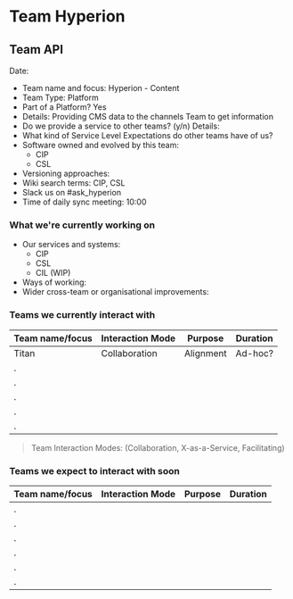 # Team Hyperion

## Team API

Date:

* Team name and focus: Hyperion - Content
* Team Type: Platform
* Part of a Platform? Yes
 * Details: Providing CMS data to the channels Team to get information 
* Do we provide a service to other teams? (y/n) Details:
* What kind of Service Level Expectations do other teams have of us?
* Software owned and evolved by this team:
  * CIP 
  * CSL
* Versioning approaches:
* Wiki search terms: CIP, CSL
* Slack us on #ask_hyperion
* Time of daily sync meeting: 10:00


### What we're currently working on

* Our services and systems:
  * CIP
  * CSL
  * CIL (WIP)
* Ways of working:
* Wider cross-team or organisational improvements:

### Teams we currently interact with

| Team name/focus | Interaction Mode | Purpose | Duration |
| --------------- | ---------------- | ------- | -------- |
| Titan           |  Collaboration   | Alignment| Ad-hoc?  |
| .               |                  |         |          |
| .               |                  |         |          |
| .               |                  |         |          |
| .               |                  |         |          |
| .               |                  |         |          |

> Team Interaction Modes: (Collaboration, X-as-a-Service, Facilitating)

### Teams we expect to interact with soon

| Team name/focus | Interaction Mode | Purpose | Duration |
| --------------- | ---------------- | ------- | -------- |
| .               |                  |         |          |
| .               |                  |         |          |
| .               |                  |         |          |
| .               |                  |         |          |
| .               |                  |         |          |
| .               |                  |         |          |

